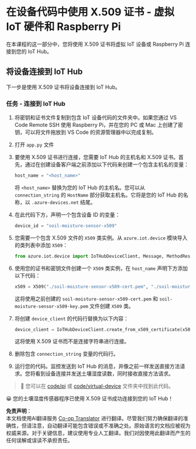 <!--
CO_OP_TRANSLATOR_METADATA:
{
  "original_hash": "9aea84bcc7520222b0e1c50469d62d6a",
  "translation_date": "2025-08-24T22:57:09+00:00",
  "source_file": "2-farm/lessons/6-keep-your-plant-secure/single-board-computer-x509.md",
  "language_code": "zh"
}
-->
# 在设备代码中使用 X.509 证书 - 虚拟 IoT 硬件和 Raspberry Pi

在本课程的这一部分中，您将使用 X.509 证书将虚拟 IoT 设备或 Raspberry Pi 连接到您的 IoT Hub。

## 将设备连接到 IoT Hub

下一步是使用 X.509 证书将设备连接到 IoT Hub。

### 任务 - 连接到 IoT Hub

1. 将密钥和证书文件复制到包含 IoT 设备代码的文件夹中。如果您通过 VS Code Remote SSH 使用 Raspberry Pi，并在您的 PC 或 Mac 上创建了密钥，可以将文件拖放到 VS Code 的资源管理器中以完成复制。

1. 打开 `app.py` 文件

1. 要使用 X.509 证书进行连接，您需要 IoT Hub 的主机名和 X.509 证书。首先，通过在创建设备客户端之前添加以下代码来创建一个包含主机名的变量：

    ```python
    host_name = "<host_name>"
    ```

    将 `<host_name>` 替换为您的 IoT Hub 的主机名。您可以从 `connection_string` 的 `HostName` 部分获取主机名。它将是您的 IoT Hub 的名称，以 `.azure-devices.net` 结尾。

1. 在此代码下方，声明一个包含设备 ID 的变量：

    ```python
    device_id = "soil-moisture-sensor-x509"
    ```

1. 您需要一个包含 X.509 文件的 `X509` 类实例。从 `azure.iot.device` 模块导入的类列表中添加 `X509`：

    ```python
    from azure.iot.device import IoTHubDeviceClient, Message, MethodResponse, X509
    ```

1. 使用您的证书和密钥文件创建一个 `X509` 类实例，在 `host_name` 声明下方添加以下代码：

    ```python
    x509 = X509("./soil-moisture-sensor-x509-cert.pem", "./soil-moisture-sensor-x509-key.pem")
    ```

    这将使用之前创建的 `soil-moisture-sensor-x509-cert.pem` 和 `soil-moisture-sensor-x509-key.pem` 文件创建 `X509` 类。

1. 将创建 `device_client` 的代码行替换为以下内容：

    ```python
    device_client = IoTHubDeviceClient.create_from_x509_certificate(x509, host_name, device_id)
    ```

    这将使用 X.509 证书而不是连接字符串进行连接。

1. 删除包含 `connection_string` 变量的代码行。

1. 运行您的代码。监控发送到 IoT Hub 的消息，并像之前一样发送直接方法请求。您将看到设备连接并发送土壤湿度读数，同时接收直接方法请求。

> 💁 您可以在 [code/pi](../../../../../2-farm/lessons/6-keep-your-plant-secure/code/pi) 或 [code/virtual-device](../../../../../2-farm/lessons/6-keep-your-plant-secure/code/virtual-device) 文件夹中找到此代码。

😀 您的土壤湿度传感器程序已使用 X.509 证书成功连接到您的 IoT Hub！

**免责声明**：  
本文档使用AI翻译服务 [Co-op Translator](https://github.com/Azure/co-op-translator) 进行翻译。尽管我们努力确保翻译的准确性，但请注意，自动翻译可能包含错误或不准确之处。原始语言的文档应被视为权威来源。对于关键信息，建议使用专业人工翻译。我们对因使用此翻译而产生的任何误解或误读不承担责任。